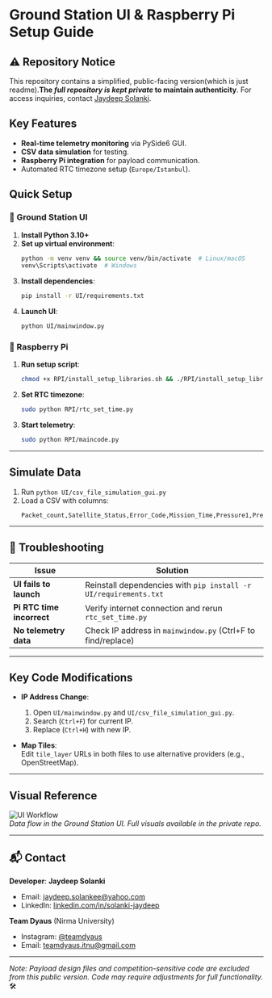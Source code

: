 # Ground Station UI & Raspberry Pi Setup Guide  

## ⚠️ Repository Notice  
This repository contains a simplified, public-facing version(which is just readme).**The *full repository is kept private* to maintain authenticity**. For access inquiries, contact [Jaydeep Solanki](mailto:jaydeep.solankee@yahoo.com).  

## Key Features  
- **Real-time telemetry monitoring** via PySide6 GUI.  
- **CSV data simulation** for testing.  
- **Raspberry Pi integration** for payload communication.  
- Automated RTC timezone setup (`Europe/Istanbul`).  


## Quick Setup  

### 📲 Ground Station UI  
1. **Install Python 3.10+**  
2. **Set up virtual environment**:  
   ```bash
   python -m venv venv && source venv/bin/activate  # Linux/macOS
   venv\Scripts\activate  # Windows
   ```  
3. **Install dependencies**:  
   ```bash
   pip install -r UI/requirements.txt
   ```  
4. **Launch UI**:  
   ```bash
   python UI/mainwindow.py
   ```  

### 🍓 Raspberry Pi  
1. **Run setup script**:  
   ```bash
   chmod +x RPI/install_setup_libraries.sh && ./RPI/install_setup_libraries.sh
   ```  
2. **Set RTC timezone**:  
   ```bash
   sudo python RPI/rtc_set_time.py
   ```  
3. **Start telemetry**:  
   ```bash
   sudo python RPI/maincode.py
   ```  

---

## Simulate Data  
1. Run `python UI/csv_file_simulation_gui.py`  
2. Load a CSV with columns:  
   ```csv
   Packet_count,Satellite_Status,Error_Code,Mission_Time,Pressure1,Pressure2,Altitude1,Altitude2,Altitude_Difference,Descent_rate,Temperature,Battery_Voltage,Gps_Latitude,Gps_Longitude,Gps_Altitude,Pitch,Roll,Yaw,LNLN,Iot_Data,Team_Number
   ```  

---

## 🔧 Troubleshooting  
| Issue | Solution |  
|-------|----------|  
| **UI fails to launch** | Reinstall dependencies with `pip install -r UI/requirements.txt` |  
| **Pi RTC time incorrect** | Verify internet connection and rerun `rtc_set_time.py` |  
| **No telemetry data** | Check IP address in `mainwindow.py` (Ctrl+F to find/replace) |  

---

## Key Code Modifications  
- **IP Address Change**:  
  1. Open `UI/mainwindow.py` and `UI/csv_file_simulation_gui.py`.  
  2. Search (`Ctrl+F`) for current IP.  
  3. Replace (`Ctrl+H`) with new IP.  

- **Map Tiles**:  
  Edit `tile_layer` URLs in both files to use alternative providers (e.g., OpenStreetMap).  

---

## Visual Reference  
![UI Workflow](https://i.ibb.co/rG0DSnkC/image-2025-03-20-225725582.png)  
*Data flow in the Ground Station UI. Full visuals available in the private repo.*  

---

## 📬 Contact  
**Developer**: **Jaydeep Solanki**  
- Email: [jaydeep.solankee@yahoo.com](mailto:jaydeep.solankee@yahoo.com)  
- LinkedIn: [linkedin.com/in/solanki-jaydeep](https://www.linkedin.com/in/solanki-jaydeep)  

**Team Dyaus** (Nirma University)  
- Instagram: [@teamdyaus](https://www.instagram.com/teamdyaus/)  
- Email: [teamdyaus.itnu@gmail.com](mailto:teamdyaus.itnu@gmail.com)  

---

*Note: Payload design files and competition-sensitive code are excluded from this public version. Code may require adjustments for full functionality.* 🛠️
